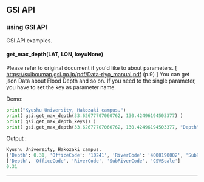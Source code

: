 ## GSI API

### using GSI API
GSI API examples.

#### get_max_depth(LAT, LON, key=None)
Please refer to original document if you'd like to about parameters. [ https://suiboumap.gsi.go.jp/pdf/Data-riyo_manual.pdf (p.9) ]
You can get json Data about Flood Depth and so on. If you need to the single parameter, you have to set the key as parameter name.

Demo:
```python
print("Kyushu University, Hakozaki campus.")
print( gsi.get_max_depth(33.62677707060762, 130.42496194503377) )
print( gsi.get_max_depth_keys() )
print( gsi.get_max_depth(33.62677707060762, 130.42496194503377, "Depth") )
```
Output : 
```python
Kyushu University, Hakozaki campus.
{'Depth': 0.31, 'OfficeCode': '10241', 'RiverCode': '4000190002', 'SubRiverCode': '_', 'CSVScale': 0}
['Depth', 'OfficeCode', 'RiverCode', 'SubRiverCode', 'CSVScale']
0.31
```

---
